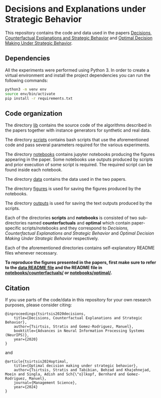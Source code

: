 # Decisions and Explanations under Strategic Behavior

This repository contains the code and data used in the papers [Decisions, Counterfactual Explanations and Strategic Behavior](https://arxiv.org/abs/2002.04333) and [Optimal Decision Making Under Strategic Behavior](https://arxiv.org/abs/1905.09239).

## Dependencies

All the experiments were performed using Python 3. In order to create a virtual environment and install the project dependencies you can run the following commands:

```bash
python3 -m venv env
source env/bin/activate
pip install -r requirements.txt
```

## Code organization

The directory [lib](lib/) contains the source code of the algorithms described in the papers together with instance generators for synthetic and real data.

The directory [scripts](scripts/) contains bash scripts that use the aforementioned code and pass several parameters required for the various experiments.

The directory [notebooks](notebooks/) contains jupyter notebooks producing the figures appearing in the paper. Some notebooks use outputs produced by scripts and prior execution of some script is required. The required script can be found inside each notebook.

The directory [data](data/) contains the data used in the two papers.

The directory [figures](figures/) is used for saving the figures produced by the notebooks.

The directory [outputs](outputs/) is used for saving the text outputs produced by the scripts.

Each of the directories **scripts** and **notebooks** is consisted of two sub-directories named **counterfactuals** and **optimal** which contain paper-specific scripts/notebooks and they correspond to *Decisions, Counterfactual Explanations and Strategic Behavior* and *Optimal Decision Making Under Strategic Behavior* respectively. 

Each of the aforementioned directories contains self-explanatory README files whenever necessary.

**To reproduce the figures presented in the papers, first make sure to refer to the [data README file](data/original/README.md) and the README file in [notebooks/counterfactuals/](notebooks/counterfactuals/README.md) or [notebooks/optimal/](notebooks/optimal/README.md).**

## Citation

If you use parts of the code/data in this repository for your own research purposes, please consider citing:

    @inproceedings{tsirtsis2020decisions,
        title={Decisions, Counterfactual Explanations and Strategic Behavior},
        author={Tsirtsis, Stratis and Gomez-Rodriguez, Manuel},
        booktitle={Advances in Neural Information Processing Systems (NeurIPS)},
        year={2020}
    }
    
and

    @article{tsirtsis2024optimal,
        title={Optimal decision making under strategic behavior},
        author={Tsirtsis, Stratis and Tabibian, Behzad and Khajehnejad, Moein and Singla, Adish and Sch{\"o}lkopf, Bernhard and Gomez-Rodriguez, Manuel},
        journal={Management Science},
        year={2024}
    }
